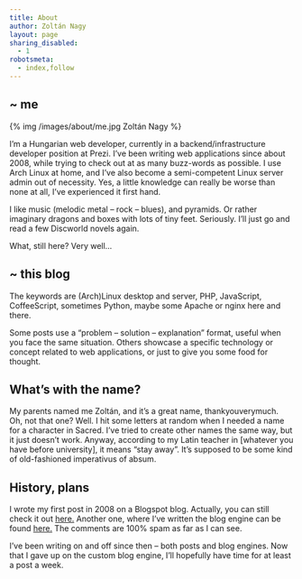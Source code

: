 ```yaml
---
title: About
author: Zoltán Nagy
layout: page
sharing_disabled:
  - 1
robotsmeta:
  - index,follow
---
```


## ~ me

{% img /images/about/me.jpg Zoltán Nagy %}

I’m a Hungarian web developer, currently in a backend/infrastructure developer position at Prezi. I’ve been writing web applications since about 2008, while trying to check out at as many buzz-words as possible. I use Arch Linux at home, and I’ve also become a semi-competent Linux server admin out of necessity. Yes, a little knowledge can really be worse than none at all, I’ve experienced it first hand.

I like music (melodic metal – rock – blues), and pyramids. Or rather imaginary dragons and boxes with lots of tiny feet. Seriously. I’ll just go and read a few Discworld novels again.

What, still here? Very well…

## ~ this blog

The keywords are (Arch)Linux desktop and server, PHP, JavaScript, CoffeeScript, sometimes Python, maybe some Apache or nginx here and there.

Some posts use a “problem – solution – explanation” format, useful when you face the same situation. Others showcase a specific technology or concept related to web applications, or just to give you some food for thought.

## What’s with the name?

My parents named me Zoltán, and it’s a great name, thankyouverymuch. Oh, not that one? Well. I hit some letters at random when I needed a name for a character in Sacred. I’ve tried to create other names the same way, but it just doesn’t work. Anyway, according to my Latin teacher in [whatever you have before university], it means “stay away”. It’s supposed to be some kind of old-fashioned imperativus of absum.

## History, plans

I wrote my first post in 2008 on a Blogspot blog. Actually, you can still check it out [here.][2] Another one, where I’ve written the blog engine can be found [here.][3] The comments are 100% spam as far as I can see.

 [2]: http://abesto.blogspot.com/2008/06/symfoyn-routing-tutorial.html
 [3]: http://abesto.host22.com/blog

I’ve been writing on and off since then – both posts and blog engines. Now that I gave up on the custom blog engine, I’ll hopefully have time for at least a post a week.